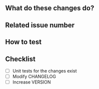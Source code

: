 <!--  **WIP-** prefix in title if still work in progress
Consider prefix your PR message with an emoticon
  🐛 bugfix
  ✨ new feature
  🔨 refactoring
  🏗️ maintenance
  📚 documentation

-->

## What do these changes do?

<!-- Please give a short brief about these changes. -->

## Related issue number

<!-- Please add #issues -->


## How to test

<!-- Please explain how this can be tested. Also state wether this PR needs a full rebuild, database changes, etc. -->


## Checklist

- [ ] Unit tests for the changes exist
- [ ] Modify CHANGELOG
- [ ] Increase VERSION
